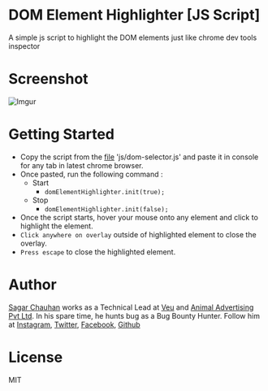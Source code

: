 # DOM Element Highlighter [JS Script]

A simple js script to highlight the DOM elements just like chrome dev tools inspector

# Screenshot
![Imgur](https://i.imgur.com/mJ5kkVs.jpg)

# Getting Started

 - Copy the script from the [file](https://raw.githubusercontent.com/sagarchauhan005/domElementHighlighter/master/js/dom-selector.js) 'js/dom-selector.js' and paste it in console for any tab in latest chrome browser.
 - Once pasted, run the following command : 
    - Start
        - `domElementHighlighter.init(true);`
    - Stop
        - `domElementHighlighter.init(false);`
 - Once the script starts, hover your mouse onto any element and click to highlight the element.
 - `Click anywhere on overlay` outside of highlighted element to close the overlay.
 - `Press escape` to close the highlighted element.       
             

# Author

 [Sagar Chauhan](https://twitter.com/chauhansahab005) works as a Technical Lead at [Veu](https://www.theveu.com) and [Animal Advertising Pvt Ltd](https://www.weareanimal.co).
 In his spare time, he hunts bug as a Bug Bounty Hunter.
 Follow him at [Instagram](https://www.instagram.com/chauhansahab005/), [Twitter](https://twitter.com/chauhansahab005),  [Facebook](https://facebook.com/sagar.chauhan3),
[Github](https://github.com/sagarchauhan005)

# License
MIT
